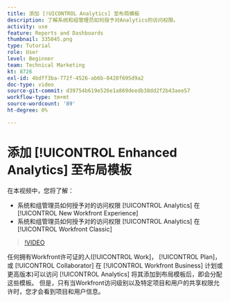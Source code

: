 ```yaml
---
title: 添加 [!UICONTROL Analytics] 至布局模板
description: 了解系统和组管理员如何授予对Analytics的访问权限。
activity: use
feature: Reports and Dashboards
thumbnail: 335045.png
type: Tutorial
role: User
level: Beginner
team: Technical Marketing
kt: 8726
exl-id: 4bdff3ba-772f-4526-ab6b-8428f695d9a2
doc-type: video
source-git-commit: d39754b619e526e1a869deedb38dd2f2b43aee57
workflow-type: tm+mt
source-wordcount: '89'
ht-degree: 0%

---
```


# 添加 [!UICONTROL Enhanced Analytics] 至布局模板

在本视频中，您将了解：

* 系统和组管理员如何授予对的访问权限 [!UICONTROL Analytics] 在 [!UICONTROL New Workfront Experience]
* 系统和组管理员如何授予对的访问权限 [!UICONTROL Analytics] 在 [!UICONTROL Workfront Classic]

>[!VIDEO](https://video.tv.adobe.com/v/335045/?quality=12)

任何拥有Workfront许可证的人([!UICONTROL Work]， [!UICONTROL Plan]，或 [!UICONTROL Collaborator] 在 [!UICONTROL Workfront Business] 计划或更高版本)可以访问 [!UICONTROL Analytics] 将其添加到布局模板后，即会分配这些模板。 但是，只有当Workfront访问级别以及特定项目和用户的共享权限允许时，您才会看到项目和用户信息。
